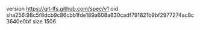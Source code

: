 version https://git-lfs.github.com/spec/v1
oid sha256:98c5f8dcb9c86cbb1fde189a608a830cadf791821b9bf2977274ac8c3640e0bf
size 1506
